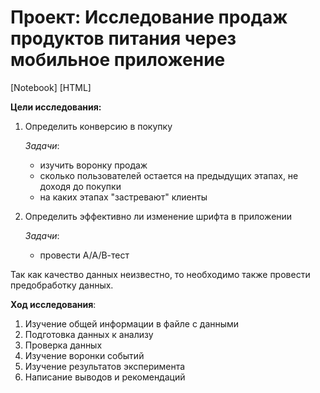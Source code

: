 # Проект: Исследование продаж продуктов питания через мобильное приложение
[Notebook] [HTML]

**Цели исследования:**
1. Определить конверсию в покупку
    
    *Задачи*: 
    - изучить воронку продаж
    - сколько пользователей остается на предыдущих этапах, не доходя до покупки
    - на каких этапах "застревают" клиенты
    
2. Определить эффективно ли изменение шрифта в приложении
   
   *Задачи*:
    - провести А/А/В-тест
    
Так как качество данных неизвестно, то необходимо также провести предобработку данных. 

**Ход исследования**:
1. Изучение общей информации в файле с данными
2. Подготовка данных к анализу
3. Проверка данных
4. Изучение воронки событий
5. Изучение результатов эксперимента
6. Написание выводов и рекомендаций
